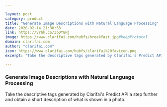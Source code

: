 ```yaml
---

layout: post
category: product
title: "Generate Image Descriptions with Natural Language Processing"
date: 2020-02-14 21:38:53
link: https://vrhk.co/3bDY8Hj
image: https://www.clarifai.com/hubfs/breakfast.jpg#keepProtocol
domain: clarifai.com
author: "clarifai.com"
icon: https://www.clarifai.com/hubfs/clarifai%20favicon.png
excerpt: "Take the descriptive tags generated by Clarifai's Predict API a step further and obtain a short description of what is shown in a photo."

---
```


### Generate Image Descriptions with Natural Language Processing

Take the descriptive tags generated by Clarifai's Predict API a step further and obtain a short description of what is shown in a photo.